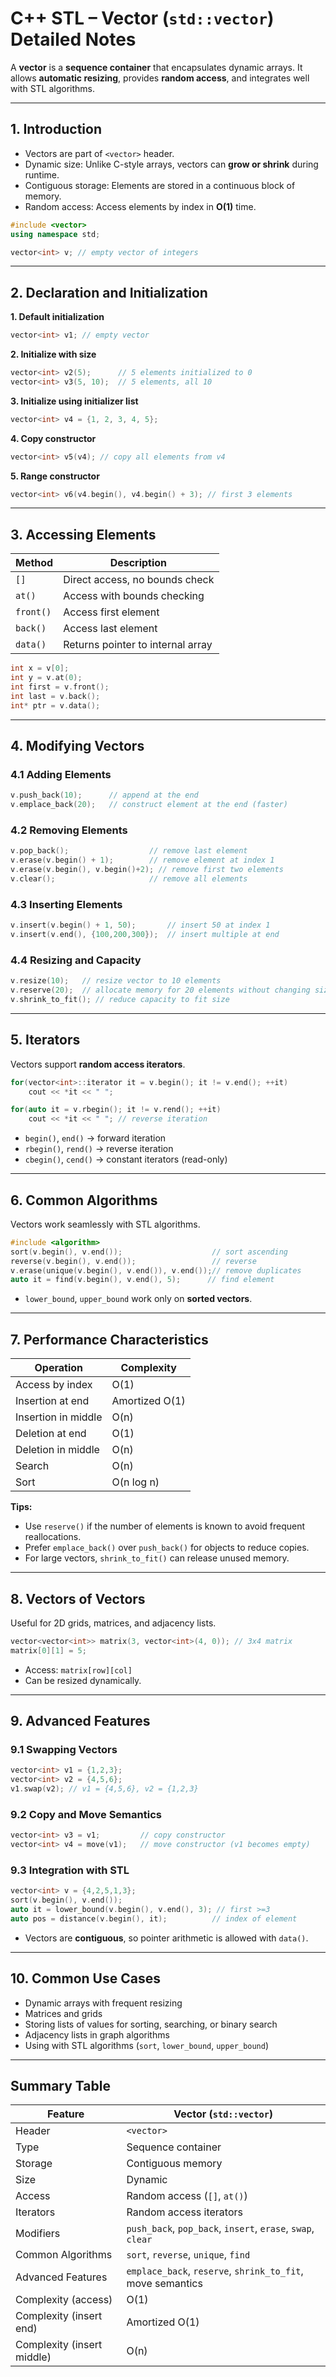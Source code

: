 # C++ STL – Vector (`std::vector`) Detailed Notes

A **vector** is a **sequence container** that encapsulates dynamic arrays. It allows **automatic resizing**, provides **random access**, and integrates well with STL algorithms.

---

## 1. Introduction

* Vectors are part of `<vector>` header.
* Dynamic size: Unlike C-style arrays, vectors can **grow or shrink** during runtime.
* Contiguous storage: Elements are stored in a continuous block of memory.
* Random access: Access elements by index in **O(1)** time.

```cpp
#include <vector>
using namespace std;

vector<int> v; // empty vector of integers
```

---

## 2. Declaration and Initialization

**1. Default initialization**

```cpp
vector<int> v1; // empty vector
```

**2. Initialize with size**

```cpp
vector<int> v2(5);      // 5 elements initialized to 0
vector<int> v3(5, 10);  // 5 elements, all 10
```

**3. Initialize using initializer list**

```cpp
vector<int> v4 = {1, 2, 3, 4, 5};
```

**4. Copy constructor**

```cpp
vector<int> v5(v4); // copy all elements from v4
```

**5. Range constructor**

```cpp
vector<int> v6(v4.begin(), v4.begin() + 3); // first 3 elements
```

---

## 3. Accessing Elements

| Method    | Description                       |
| --------- | --------------------------------- |
| `[]`      | Direct access, no bounds check    |
| `at()`    | Access with bounds checking       |
| `front()` | Access first element              |
| `back()`  | Access last element               |
| `data()`  | Returns pointer to internal array |

```cpp
int x = v[0];
int y = v.at(0);
int first = v.front();
int last = v.back();
int* ptr = v.data();
```

---

## 4. Modifying Vectors

### 4.1 Adding Elements

```cpp
v.push_back(10);      // append at the end
v.emplace_back(20);   // construct element at the end (faster)
```

### 4.2 Removing Elements

```cpp
v.pop_back();                  // remove last element
v.erase(v.begin() + 1);        // remove element at index 1
v.erase(v.begin(), v.begin()+2); // remove first two elements
v.clear();                     // remove all elements
```

### 4.3 Inserting Elements

```cpp
v.insert(v.begin() + 1, 50);       // insert 50 at index 1
v.insert(v.end(), {100,200,300});  // insert multiple at end
```

### 4.4 Resizing and Capacity

```cpp
v.resize(10);   // resize vector to 10 elements
v.reserve(20);  // allocate memory for 20 elements without changing size
v.shrink_to_fit(); // reduce capacity to fit size
```

---

## 5. Iterators

Vectors support **random access iterators**.

```cpp
for(vector<int>::iterator it = v.begin(); it != v.end(); ++it)
    cout << *it << " ";

for(auto it = v.rbegin(); it != v.rend(); ++it)
    cout << *it << " "; // reverse iteration
```

* `begin()`, `end()` → forward iteration
* `rbegin()`, `rend()` → reverse iteration
* `cbegin()`, `cend()` → constant iterators (read-only)

---

## 6. Common Algorithms

Vectors work seamlessly with STL algorithms.

```cpp
#include <algorithm>
sort(v.begin(), v.end());                    // sort ascending
reverse(v.begin(), v.end());                 // reverse
v.erase(unique(v.begin(), v.end()), v.end());// remove duplicates
auto it = find(v.begin(), v.end(), 5);      // find element
```

* `lower_bound`, `upper_bound` work only on **sorted vectors**.

---

## 7. Performance Characteristics

| Operation           | Complexity     |
| ------------------- | -------------- |
| Access by index     | O(1)           |
| Insertion at end    | Amortized O(1) |
| Insertion in middle | O(n)           |
| Deletion at end     | O(1)           |
| Deletion in middle  | O(n)           |
| Search              | O(n)           |
| Sort                | O(n log n)     |

**Tips:**

* Use `reserve()` if the number of elements is known to avoid frequent reallocations.
* Prefer `emplace_back()` over `push_back()` for objects to reduce copies.
* For large vectors, `shrink_to_fit()` can release unused memory.

---

## 8. Vectors of Vectors

Useful for 2D grids, matrices, and adjacency lists.

```cpp
vector<vector<int>> matrix(3, vector<int>(4, 0)); // 3x4 matrix
matrix[0][1] = 5;
```

* Access: `matrix[row][col]`
* Can be resized dynamically.

---

## 9. Advanced Features

### 9.1 Swapping Vectors

```cpp
vector<int> v1 = {1,2,3};
vector<int> v2 = {4,5,6};
v1.swap(v2); // v1 = {4,5,6}, v2 = {1,2,3}
```

### 9.2 Copy and Move Semantics

```cpp
vector<int> v3 = v1;         // copy constructor
vector<int> v4 = move(v1);   // move constructor (v1 becomes empty)
```

### 9.3 Integration with STL

```cpp
vector<int> v = {4,2,5,1,3};
sort(v.begin(), v.end());
auto it = lower_bound(v.begin(), v.end(), 3); // first >=3
auto pos = distance(v.begin(), it);          // index of element
```

* Vectors are **contiguous**, so pointer arithmetic is allowed with `data()`.

---

## 10. Common Use Cases

* Dynamic arrays with frequent resizing
* Matrices and grids
* Storing lists of values for sorting, searching, or binary search
* Adjacency lists in graph algorithms
* Using with STL algorithms (`sort`, `lower_bound`, `upper_bound`)

---

## Summary Table

| Feature                    | Vector (`std::vector`)                                      |
| -------------------------- | ----------------------------------------------------------- |
| Header                     | `<vector>`                                                  |
| Type                       | Sequence container                                          |
| Storage                    | Contiguous memory                                           |
| Size                       | Dynamic                                                     |
| Access                     | Random access (`[]`, `at()`)                                |
| Iterators                  | Random access iterators                                     |
| Modifiers                  | `push_back`, `pop_back`, `insert`, `erase`, `swap`, `clear` |
| Common Algorithms          | `sort`, `reverse`, `unique`, `find`                         |
| Advanced Features          | `emplace_back`, `reserve`, `shrink_to_fit`, move semantics  |
| Complexity (access)        | O(1)                                                        |
| Complexity (insert end)    | Amortized O(1)                                              |
| Complexity (insert middle) | O(n)                                                        |

